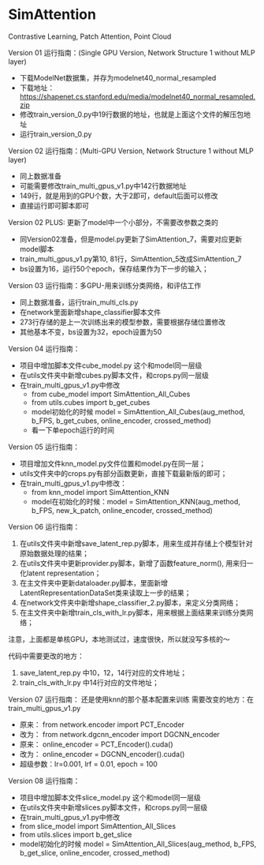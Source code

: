 # SimAttention
Contrastive Learning,  Patch Attention,  Point Cloud

Version 01 运行指南：(Single GPU Version, Network Structure 1 without MLP layer)

- 下载ModelNet数据集，并存为modelnet40_normal_resampled
- 下载地址： https://shapenet.cs.stanford.edu/media/modelnet40_normal_resampled.zip
- 修改train_version_0.py中19行数据的地址，也就是上面这个文件的解压包地址
- 运行train_version_0.py

Version 02 运行指南：(Multi-GPU Version, Network Structure 1 without MLP layer)
- 同上数据准备
- 可能需要修改train_multi_gpus_v1.py中142行数据地址
- 149行，就是用到的GPU个数，大于2即可，default后面可以修改
- 直接运行即可脚本即可

Version 02 PLUS: 更新了model中一个小部分，不需要改参数之类的
- 同Version02准备，但是model.py更新了SimAttention_7，需要对应更新model脚本
- train_multi_gpus_v1.py第10, 81行，SimAttention_5改成SimAttention_7
- bs设置为16，运行50个epoch，保存结果作为下一步的输入；

Version 03 运行指南：多GPU-用来训练分类网络，和评估工作
- 同上数据准备，运行train_multi_cls.py
- 在network里面新增shape_classifier脚本文件
- 273行存储的是上一次训练出来的模型参数，需要根据存储位置修改
- 其他基本不变，bs设置为32，epoch设置为50

Version 04 运行指南：
- 项目中增加脚本文件cube_model.py 这个和model同一层级
- 在utils文件夹中新增cubes.py脚本文件，和crops.py同一层级
- 在train_multi_gpus_v1.py中修改
  - from cube_model import SimAttention_All_Cubes
  - from utils.cubes import b_get_cubes
  - model初始化的时候 model = SimAttention_All_Cubes(aug_method, b_FPS, b_get_cubes, online_encoder, crossed_method)
  - 看一下单epoch运行的时间

Version 05 运行指南：
- 项目增加文件knn_model.py文件位置和model.py在同一层；
- utils文件夹中的crops.py有部分函数更新，直接下载最新版的即可；
- 在train_multi_gpus_v1.py中修改：
  - from knn_model import SimAttention_KNN
  - model在初始化的时候：model = SimAttention_KNN(aug_method, b_FPS, new_k_patch, online_encoder, crossed_method)

Version 06 运行指南：
1. 在utils文件夹中新增save_latent_rep.py脚本，用来生成并存储上个模型针对原始数据处理的结果；
2. 在utils文件夹中更新provider.py脚本，新增了函数feature_norm(), 用来归一化latent representation；
3. 在主文件夹中更新dataloader.py脚本，里面新增LatentRepresentationDataSet类来读取上一步的结果；
4. 在network文件夹中新增shape_classifier_2.py脚本，来定义分类网络；
5. 在主文件夹中新增train_cls_with_lr.py脚本，用来根据上面结果来训练分类网络；

注意，上面都是单核GPU，本地测试过，速度很快，所以就没写多核的～

代码中需要更改的地方：
1. save_latent_rep.py 中10，12，14行对应的文件地址；
2. train_cls_with_lr.py  中14行对应的文件地址；

Version 07 运行指南：
还是使用knn的那个基本配置来训练
需要改变的地方：在train_multi_gpus_v1.py
- 原来： from network.encoder import PCT_Encoder 
- 改为： from network.dgcnn_encoder import DGCNN_encoder
- 原来： online_encoder = PCT_Encoder().cuda()
- 改为： online_encoder = DGCNN_encoder().cuda()
- 超级参数：lr=0.001, lrf = 0.01, epoch = 100

Version 08 运行指南：

- 项目中增加脚本文件slice_model.py 这个和model同一层级
- 在utils文件夹中新增slices.py脚本文件，和crops.py同一层级
- 在train_multi_gpus_v1.py中修改
- from slice_model import SimAttention_All_Slices
- from utils.slices import b_get_slice
- model初始化的时候 model = SimAttention_All_Slices(aug_method, b_FPS, b_get_slice, online_encoder, crossed_method)
